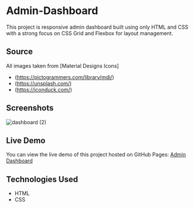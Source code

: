 # Admin-Dashboard

This project is responsive admin dashboard built using only HTML and CSS with a strong focus on CSS Grid and Flexbox for layout management.

## Source

All images taken from
[Material Designs Icons]
* (https://pictogrammers.com/library/mdi/)
* (https://unsplash.com/)
* (https://iconduck.com/)

## Screenshots

![dashboard (2)](admin-dashboard)

## Live Demo

You can view the live demo of this project hosted on GitHub Pages: [Admin Dashboard](https://ruzainachougle18.github.io/admin-dashboard/)

## Technologies Used

- HTML
- CSS
